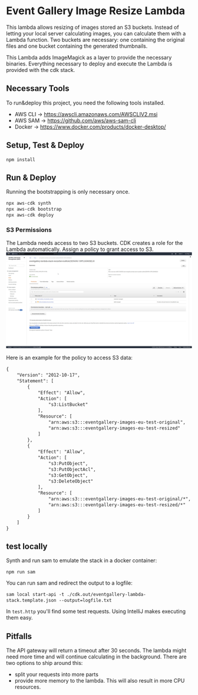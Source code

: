 # Event Gallery Image Resize Lambda

This lambda allows resizing of images stored an S3 buckets. Instead of letting your local server calculating images, you can calculate them with a Lambda function. Two buckets are necessary: one containing the original files and one bucket containing the generated thumbnails. 

This Lambda adds ImageMagick as a layer to provide the necessary binaries. Everything necessary to deploy and execute the Lambda is provided with the cdk stack. 



## Necessary Tools

To run&deploy this project, you need the following tools installed.

- AWS CLI -> https://awscli.amazonaws.com/AWSCLIV2.msi
- AWS SAM -> https://github.com/aws/aws-sam-cli
- Docker -> https://www.docker.com/products/docker-desktop/

## Setup, Test & Deploy

    npm install

## Run & Deploy

Running the bootstrapping is only necessary once. 

    npx aws-cdk synth
    npx aws-cdk bootstrap
    npx aws-cdk deploy

### S3 Permissions

The Lambda needs access to two S3 buckets. CDK creates a role for the Lambda automatically. Assign a policy to grant access to S3.  
![IAM Role settings](iam-role-for-lambda.jpg "IAM Settings")

Here is an example for the policy to access S3 data: 
```
{
    "Version": "2012-10-17",
    "Statement": [
        {
            "Effect": "Allow",
            "Action": [
                "s3:ListBucket"
            ],
            "Resource": [
                "arn:aws:s3:::eventgallery-images-eu-test-original",
                "arn:aws:s3:::eventgallery-images-eu-test-resized"
            ]
        },
        {
            "Effect": "Allow",
            "Action": [
                "s3:PutObject",
                "s3:PutObjectAcl",
                "s3:GetObject",
                "s3:DeleteObject"
            ],
            "Resource": [
                "arn:aws:s3:::eventgallery-images-eu-test-original/*",
                "arn:aws:s3:::eventgallery-images-eu-test-resized/*"
            ]
        }
    ]
}
```

## test locally

Synth and run sam to emulate the stack in a docker container:

    npm run sam

You can run sam and redirect the output to a logfile: 

    sam local start-api -t ./cdk.out/eventgallery-lambda-stack.template.json --output=logfile.txt

In ```test.http``` you'll find some test requests. Using IntelliJ makes executing them easy.

## Pitfalls

The API gateway will return a timeout after 30 seconds. The lambda might need more time and will continue calculating in the background. There are two options to ship around this:

- split your requests into more parts
- provide more memory to the lambda. This will also result in more CPU resources.

